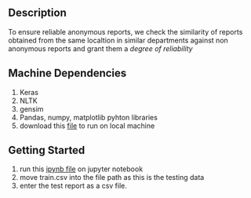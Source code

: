 ## Description 
To ensure reliable anonymous reports, we check the similarity of reports obtained from the same localtion in similar departments against non anonymous reports and grant them a *degree of reliability*

## Machine Dependencies
1. Keras
2. NLTK
3. gensim
4. Pandas, numpy, matplotlib pyhton libraries
5. download this [file](https://www.kaggle.com/sandreds/googlenewsvectorsnegative300) to run on local machine

## Getting Started
1. run this [ipynb file](https://github.com/Nipunnyka/CurbCorruption/blob/master/report_similarity_model/kernel1ba4582600.ipynb) on jupyter notebook 
2. move train.csv into the file path as this is the testing data
3. enter the test report as a csv file.

